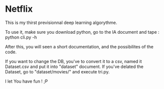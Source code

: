 # Netflix

This is my thirst previsionnal deep learning algorythme.

To use it, make sure you download python, go to the IA document and tape :
python cli.py -h

After this, you will seen a short documentation, and the possibilites of the code.

If you want to change the DB, you've to convert it to a csv, named it Dataset.csv and put it into "dataset" document.
If you've delated the Dataset, go to "dataset/movies/" and execute tri.py.

I let You have fun ! ;P
